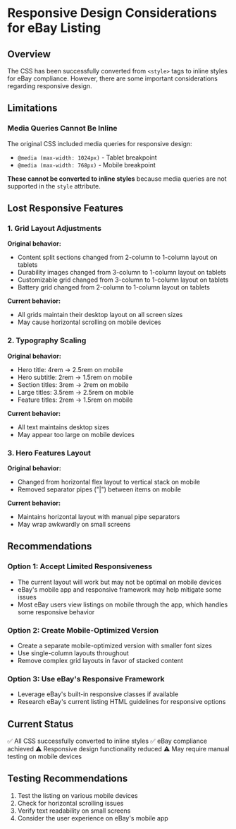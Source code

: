 # Responsive Design Considerations for eBay Listing

## Overview
The CSS has been successfully converted from `<style>` tags to inline styles for eBay compliance. However, there are some important considerations regarding responsive design.

## Limitations

### Media Queries Cannot Be Inline
The original CSS included media queries for responsive design:
- `@media (max-width: 1024px)` - Tablet breakpoint
- `@media (max-width: 768px)` - Mobile breakpoint

**These cannot be converted to inline styles** because media queries are not supported in the `style` attribute.

## Lost Responsive Features

### 1. Grid Layout Adjustments
**Original behavior:**
- Content split sections changed from 2-column to 1-column layout on tablets
- Durability images changed from 3-column to 1-column layout on tablets
- Customizable grid changed from 3-column to 1-column layout on tablets
- Battery grid changed from 2-column to 1-column layout on tablets

**Current behavior:**
- All grids maintain their desktop layout on all screen sizes
- May cause horizontal scrolling on mobile devices

### 2. Typography Scaling
**Original behavior:**
- Hero title: 4rem → 2.5rem on mobile
- Hero subtitle: 2rem → 1.5rem on mobile
- Section titles: 3rem → 2rem on mobile
- Large titles: 3.5rem → 2.5rem on mobile
- Feature titles: 2rem → 1.5rem on mobile

**Current behavior:**
- All text maintains desktop sizes
- May appear too large on mobile devices

### 3. Hero Features Layout
**Original behavior:**
- Changed from horizontal flex layout to vertical stack on mobile
- Removed separator pipes ("|") between items on mobile

**Current behavior:**
- Maintains horizontal layout with manual pipe separators
- May wrap awkwardly on small screens

## Recommendations

### Option 1: Accept Limited Responsiveness
- The current layout will work but may not be optimal on mobile devices
- eBay's mobile app and responsive framework may help mitigate some issues
- Most eBay users view listings on mobile through the app, which handles some responsive behavior

### Option 2: Create Mobile-Optimized Version
- Create a separate mobile-optimized version with smaller font sizes
- Use single-column layouts throughout
- Remove complex grid layouts in favor of stacked content

### Option 3: Use eBay's Responsive Framework
- Leverage eBay's built-in responsive classes if available
- Research eBay's current listing HTML guidelines for responsive options

## Current Status
✅ All CSS successfully converted to inline styles
✅ eBay compliance achieved
⚠️ Responsive design functionality reduced
⚠️ May require manual testing on mobile devices

## Testing Recommendations
1. Test the listing on various mobile devices
2. Check for horizontal scrolling issues
3. Verify text readability on small screens
4. Consider the user experience on eBay's mobile app
